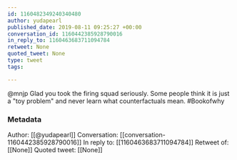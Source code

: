 ```yaml
---
id: 1160482349240340480
author: yudapearl
published_date: 2019-08-11 09:25:27 +00:00
conversation_id: 1160442385928790016
in_reply_to: 1160463683711094784
retweet: None
quoted_tweet: None
type: tweet
tags:

---
```


@mnjp Glad you took the firing squad seriously. Some people think it is just a "toy problem" and never learn what counterfactuals mean. #Bookofwhy

### Metadata

Author: [[@yudapearl]]
Conversation: [[conversation-1160442385928790016]]
In reply to: [[1160463683711094784]]
Retweet of: [[None]]
Quoted tweet: [[None]]
